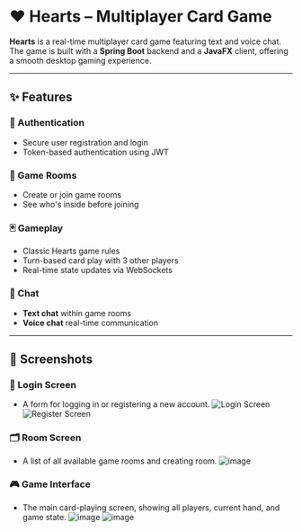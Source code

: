 # ♥️ Hearts – Multiplayer Card Game

**Hearts** is a real-time multiplayer card game featuring text and voice chat. The game is built with a **Spring Boot** backend and a **JavaFX** client, offering a smooth desktop gaming experience.

---

## ✨ Features

### 🔐 Authentication
- Secure user registration and login
- Token-based authentication using JWT

### 🧩 Game Rooms
- Create or join game rooms
- See who's inside before joining

### 🃏 Gameplay
- Classic Hearts game rules
- Turn-based card play with 3 other players
- Real-time state updates via WebSockets

### 💬 Chat
- **Text chat** within game rooms
- **Voice chat** real-time communication

---

## 📸 Screenshots

### 🔐 Login Screen
- A form for logging in or registering a new account.
![Login Screen](https://github.com/user-attachments/assets/d6cc89b5-ed7c-4020-94c9-fde21b004e44)
![Register Screen](https://github.com/user-attachments/assets/f1f62dc5-bea9-451a-97d9-76e25832893e)

### 🗂️ Room Screen
- A list of all available game rooms and creating room.
![image](https://github.com/user-attachments/assets/105c55bf-51c4-4879-be0e-2ce5ad0c6583)

### 🎮 Game Interface
- The main card-playing screen, showing all players, current hand, and game state.
![image](https://github.com/user-attachments/assets/eb47b321-6f7b-41d4-a737-308d80b5e1cc)
![image](https://github.com/user-attachments/assets/bb2ba5a8-0341-4d8a-826e-7d88440ec408)


